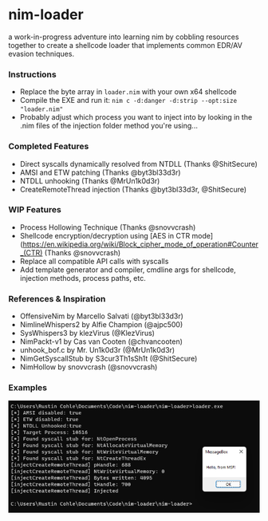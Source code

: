 # nim-loader 

a work-in-progress adventure into learning nim by cobbling resources together to create 
a shellcode loader that implements common EDR/AV evasion techniques.


### Instructions
- Replace the byte array in `loader.nim` with your own x64 shellcode
- Compile the EXE and run it: `nim c -d:danger -d:strip --opt:size "loader.nim"`
- Probably adjust which process you want to inject into by looking in the .nim files of the injection folder method you're using...

### Completed Features
- Direct syscalls dynamically resolved from NTDLL (Thanks @ShitSecure)
- AMSI and ETW patching (Thanks @byt3bl33d3r)
- NTDLL unhooking (Thanks @MrUn1k0d3r)
- CreateRemoteThread injection (Thanks @byt3bl33d3r, @ShitSecure)

### WIP Features
- Process Hollowing Technique (Thanks @snovvcrash)
- Shellcode encryption/decryption using [AES in CTR mode](https://en.wikipedia.org/wiki/Block_cipher_mode_of_operation#Counter_(CTR) (Thanks @snovvcrash)
- Replace all compatible API calls with syscalls
- Add template generator and compiler, cmdline args for shellcode, injection methods, process paths, etc.


### References & Inspiration
- OffensiveNim by Marcello Salvati (@byt3bl33d3r)
- NimlineWhispers2 by Alfie Champion (@ajpc500)
- SysWhispers3 by klezVirus (@KlezVirus)
- NimPackt-v1 by Cas van Cooten (@chvancooten)
- unhook_bof.c by Mr. Un1k0d3r (@MrUn1k0d3r)
- NimGetSyscallStub by S3cur3Th1sSh1t (@ShitSecure)
- NimHollow by snovvcrash (@snovvcrash)

### Examples
<p align="center">
    <img src="screenshots/example.png">
</p>
